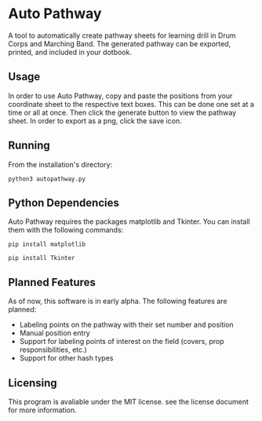 # Auto Pathway
A tool to automatically create pathway sheets for learning drill in Drum Corps and
Marching Band. The generated pathway can be exported, printed, and included in your dotbook.
 
## Usage

In order to use Auto Pathway, copy and paste the positions from your coordinate sheet
to the respective text boxes. This can be done one set at a time or all at once. Then
click the generate button to view the pathway sheet. In order to export as a png,
click the save icon.

## Running

From the installation's directory:

```
python3 autopathway.py
```

## Python Dependencies

Auto Pathway requires the packages matplotlib and Tkinter. You can install them
with the following commands:

```
pip install matplotlib
```
```
pip install Tkinter
```

## Planned Features

As of now, this software is in early alpha. The following features are planned:

- Labeling points on the pathway with their set number and position
- Manual position entry
- Support for labeling points of interest on the field (covers, prop responsibilities, etc.)
- Support for other hash types

## Licensing

This program is avaliable under the MIT license. see the license document for more information.
